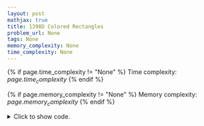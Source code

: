 ```yaml
---
layout: post
mathjax: true
title: 1398D Colored Rectangles
problem_url: None
tags: None
memory_complexity: None
time_complexity: None
---
```




{% if page.time_complexity != "None" %}
Time complexity: ${{ page.time_complexity }}$
{% endif %}

{% if page.memory_complexity != "None" %}
Memory complexity: ${{ page.memory_complexity }}$
{% endif %}

<details>
<summary>
<p style="display:inline">Click to show code.</p>
</summary>
```cpp
{% raw %}
using namespace std;
using ms = multiset<int, greater<int>>;
using vi = vector<int>;
int const NMAX = 200 + 11;
int dp[NMAX][NMAX][NMAX], nrgb[3];
vi rgb[3];
int solve(void)
{
    auto [r, g, b] = rgb;
    auto [nr, ng, nb] = nrgb;
    for (int ir = 0; ir <= nr; ++ir)
    {
        for (int ig = 0; ig <= ng; ++ig)
        {
            for (int ib = 0; ib <= nb; ++ib)
            {
                int &ans = dp[ir][ig][ib];
                if (ig > 0 and ib > 0)
                    ans = dp[ir][ig - 1][ib - 1] + g[ig] * b[ib];
                if (ir > 0 and ig > 0)
                    ans = max(ans, dp[ir - 1][ig - 1][ib] + r[ir] * g[ig]);
                if (ir > 0 and ib > 0)
                    ans = max(ans, dp[ir - 1][ig][ib - 1] + r[ir] * b[ib]);
            }
        }
    }
    return dp[nr][ng][nb];
}
int main(void)
{
    cin >> nrgb[0] >> nrgb[1] >> nrgb[2];
    for (int i = 0; i < 3; ++i)
    {
        rgb[i].resize(nrgb[i] + 1);
        for (int j = 1; j <= nrgb[i]; ++j)
            cin >> rgb[i][j];
        sort(next(rgb[i].begin()), rgb[i].end());
    }
    cout << solve() << endl;
    return 0;
}

{% endraw %}
```
</details>

